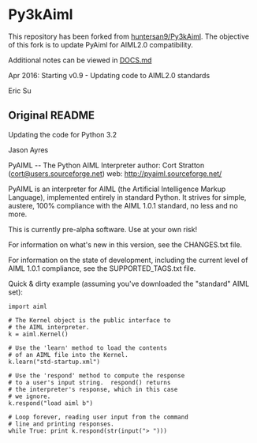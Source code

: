 Py3kAiml
===

This repository has been forked from [huntersan9/Py3kAiml](https://github.com/huntersan9/Py3kAiml). 
The objective of this fork is to update PyAiml for AIML2.0 compatibility.

Additional notes can be viewed in [DOCS.md](DOCS.md)

Apr 2016: Starting v0.9 - Updating code to AIML2.0 standards

Eric Su

## Original README

Updating the code for Python 3.2

Jason Ayres

PyAIML -- The Python AIML Interpreter
author: Cort Stratton (cort@users.sourceforge.net)
web: http://pyaiml.sourceforge.net/

PyAIML is an interpreter for AIML (the Artificial Intelligence Markup
Language), implemented entirely in standard Python.  It strives for
simple, austere, 100% compliance with the AIML 1.0.1 standard, no less
and no more.

This is currently pre-alpha software.  Use at your
own risk!

For information on what's new in this version, see the
CHANGES.txt file.

For information on the state of development, including 
the current level of AIML 1.0.1 compliance, see the
SUPPORTED_TAGS.txt file.

Quick & dirty example (assuming you've downloaded the
"standard" AIML set):

	import aiml

	# The Kernel object is the public interface to
	# the AIML interpreter.
	k = aiml.Kernel()

	# Use the 'learn' method to load the contents
	# of an AIML file into the Kernel.
	k.learn("std-startup.xml")

	# Use the 'respond' method to compute the response
	# to a user's input string.  respond() returns
	# the interpreter's response, which in this case
	# we ignore.
	k.respond("load aiml b")

	# Loop forever, reading user input from the command
	# line and printing responses.
	while True: print k.respond(str(input("> ")))
